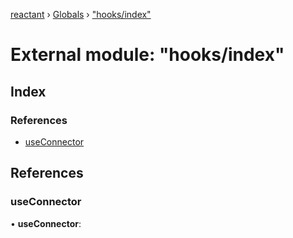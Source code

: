 [reactant](../README.md) › [Globals](../globals.md) › ["hooks/index"](_hooks_index_.md)

# External module: "hooks/index"

## Index

### References

* [useConnector](_hooks_index_.md#useconnector)

## References

###  useConnector

• **useConnector**:
